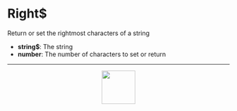 # Right&dollar;
Return or set the rightmost characters of a string
- **string&dollar;**: The string
- **number**: The number of characters to set or return
---
<p align="center"><img valign="middle" width="76px" src="https://drive.google.com/uc?export=view&id=1c2KO0LJpvMS9X9CAGV6dOfciR7OWhdKA" /></p>